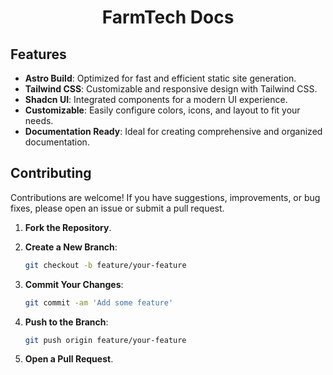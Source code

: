 <h1 align="center">FarmTech Docs</h1>

## Features

- **Astro Build**: Optimized for fast and efficient static site generation.
- **Tailwind CSS**: Customizable and responsive design with Tailwind CSS.
- **Shadcn UI**: Integrated components for a modern UI experience.
- **Customizable**: Easily configure colors, icons, and layout to fit your needs.
- **Documentation Ready**: Ideal for creating comprehensive and organized documentation.

## Contributing

Contributions are welcome! If you have suggestions, improvements, or bug fixes, please open an issue or submit a pull request.

1. **Fork the Repository**.
2. **Create a New Branch**:

   ```bash
   git checkout -b feature/your-feature
   ```

3. **Commit Your Changes**:

   ```bash
   git commit -am 'Add some feature'
   ```

4. **Push to the Branch**:

   ```bash
   git push origin feature/your-feature
   ```

5. **Open a Pull Request**.


